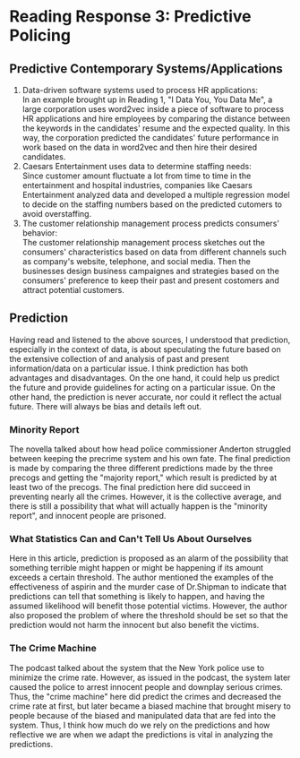 # Reading Response 3: Predictive Policing

## Predictive Contemporary Systems/Applications
1. Data-driven software systems used to process HR applications:  
In an example brought up in Reading 1, "I Data You, You Data Me", a large corporation uses word2vec inside a piece of software to process HR applications and hire employees by comparing the distance between the keywords in the candidates' resume and the expected quality. In this way, the corporation predicted the candidates' future performance in work based on the data in word2vec and then hire their desired candidates.
2. Caesars Entertainment uses data to determine staffing needs:  
Since customer amount fluctuate a lot from time to time in the entertainment and hospital industries, companies like Caesars Entertainment analyzed data and developed a multiple regression model to decide on the staffing numbers based on the predicted cutomers to avoid overstaffing.
3. The customer relationship management process predicts consumers' behavior:  
The customer relationship management process sketches out the consumers' characteristics based on data from different channels such as company's website, telephone, and social media. Then the businesses design business campaignes and strategies based on the consumers' preference to keep their past and present costomers and attract potential customers.

## Prediction
Having read and listened to the above sources, I understood that prediction, especially in the context of data, is about speculating the future based on the extensive collection of and analysis of past and present information/data on a particular issue. I think prediction has both advantages and disadvantages. On the one hand, it could help us predict the future and provide guidelines for acting on a particular issue. On the other hand, the prediction is never accurate, nor could it reflect the actual future. There will always be bias and details left out.
### Minority Report
The novella talked about how head police commissioner Anderton struggled between keeping the precrime system and his own fate. The final prediction is made by comparing the three different predictions made by the three precogs and getting the "majority report," which result is predicted by at least two of the precogs. The final prediction here did succeed in preventing nearly all the crimes. However, it is the collective average, and there is still a possibility that what will actually happen is the "minority report", and innocent people are prisoned.
### What Statistics Can and Can't Tell Us About Ourselves
Here in this article, prediction is proposed as an alarm of the possibility that something terrible might happen or might be happening if its amount exceeds a certain threshold. The author mentioned the examples of the effectiveness of aspirin and the murder case of Dr.Shipman to indicate that predictions can tell that something is likely to happen, and having the assumed likelihood will benefit those potential victims. However, the author also proposed the problem of where the threshold should be set so that the prediction would not harm the innocent but also benefit the victims.
### The Crime Machine
The podcast talked about the system that the New York police use to minimize the crime rate. However, as issued in the podcast, the system later caused the police to arrest innocent people and downplay serious crimes. Thus, the "crime machine" here did predict the crimes and decreased the crime rate at first, but later became a biased machine that brought misery to people because of the biased and manipulated data that are fed into the system.
Thus, I think how much do we rely on the predictions and how reflective we are when we adapt the predictions is vital in analyzing the predictions.
